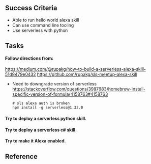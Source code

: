 ## Success Criteria

- Able to run hello world alexa skill
- Can use command line tooling
- Use serverless with python

## Tasks

#### Follow directions from:

https://medium.com/@rupakg/how-to-build-a-serverless-alexa-skill-51d8479e0432
https://github.com/rupakg/sls-meetup-alexa-skill

- Need to downgrade version of serverless
  https://stackoverflow.com/questions/3987683/homebrew-install-specific-version-of-formula/4158763#4158763

      # sls alexa auth is broken
      npm install -g serverless@1.32.0

#### Try to deploy a serverless python skill.

#### Try to deploy a serverless c# skill.

#### Try to make it Alexa enabled.

## Reference
